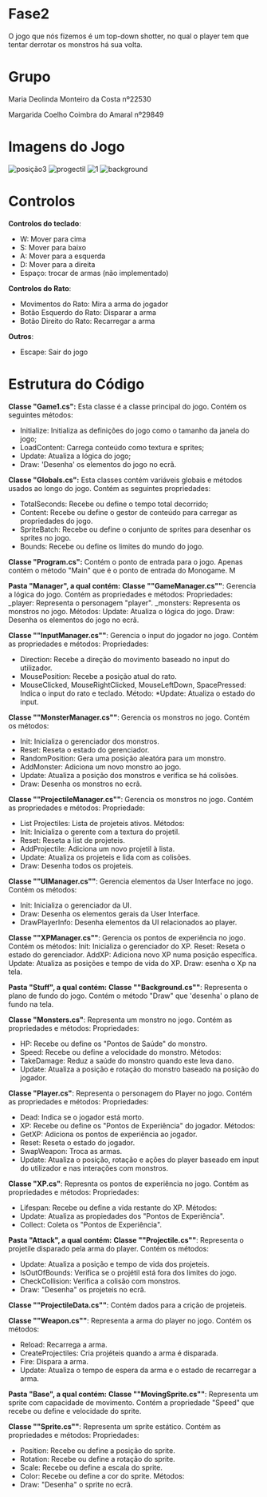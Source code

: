 # Fase2
O jogo que nós fizemos é um top-down shotter, no qual o player tem que tentar derrotar os monstros há sua volta.

# Grupo
Maria Deolinda Monteiro da Costa nº22530

Margarida Coelho Coimbra do Amaral nº29849

# Imagens do Jogo
![posição3](https://github.com/theseaweed2005/Fase1/assets/150022513/933182dd-6ed7-4e00-8ef1-abe0aa0bb533)
![progectil](https://github.com/theseaweed2005/Fase1/assets/150022513/53317ffb-4894-4021-a251-3a1074f3095c)
![1](https://github.com/theseaweed2005/Fase1/assets/150022513/03ab4861-4f5c-4060-8c7c-45b9d22487f1)
![background](https://github.com/theseaweed2005/Fase1/assets/150022513/dadba694-ea68-4502-8210-260bfd7ee57a)


# Controlos


**Controlos do teclado**:

* W: Mover para cima
* S: Mover para baixo
* A: Mover para a esquerda
* D: Mover para a direita
* Espaço: trocar de armas (não implementado)

**Controlos do Rato**:
* Movimentos do Rato: Mira a arma do jogador
* Botão Esquerdo do Rato: Disparar a arma
* Botão Direito do Rato: Recarregar a arma

**Outros**:
* Escape: Sair do jogo






# Estrutura do Código

**Classe "Game1.cs":** Esta classe é a classe principal do jogo. Contém os seguintes métodos:
* Initialize: Initializa as definições do jogo como o tamanho da janela do jogo;
* LoadContent: Carrega conteúdo como textura e sprites;
* Update: Atualiza a lógica do jogo;
* Draw: 'Desenha' os elementos do jogo no ecrã.


**Classe "Globals.cs":** Esta classes contém variáveis globais e métodos usados ao longo do jogo. Contém as seguintes propriedades:
* TotalSeconds: Recebe ou define o tempo total decorrido;
* Content: Recebe ou define o gestor de conteúdo para carregar as propriedades do jogo.
* SpriteBatch: Recebe ou define o conjunto de sprites para desenhar os sprites no jogo.
* Bounds: Recebe ou define os limites do mundo do jogo. 


**Classe "Program.cs":** Contém o ponto de entrada para o jogo. Apenas contém o método "Main" que é o ponto de entrada do Monogame. M





**Pasta "Manager", a qual contém:**
**Classe ""GameManager.cs""**: Gerencia a lógica do jogo. Contém as propriedades e métodos:
Propriedades: 
_player: Representa o personagem "player".
_monsters: Representa os monstros no jogo.
Métodos:
Update: Atualiza o lógica do jogo.
Draw: Desenha os elementos do jogo no ecrã.


**Classe ""InputManager.cs""**: Gerencia o input do jogador no jogo. Contém as propriedades e métodos:
Propriedades: 
* Direction: Recebe a direção do movimento baseado no input do utilizador.
* MousePosition: Recebe a posição atual do rato. 
* MouseClicked, MouseRightClicked, MouseLeftDown, SpacePressed: Indica o input do rato e teclado.
Método:
*Update: Atualiza o estado do input.


**Classe ""MonsterManager.cs""**: Gerencia os monstros no jogo. Contém os métodos:
* Init: Inicializa o gerenciador dos monstros. 
* Reset: Reseta o estado do gerenciador.
* RandomPosition: Gera uma posição aleatóra para um monstro.
* AddMonster: Adiciona um novo monstro ao jogo.
* Update: Atualiza a posição dos monstros e verifica se há colisões.
* Draw: Desenha os monstros no ecrã.


**Classe ""ProjectileManager.cs""**: Gerencia os monstros no jogo. Contém as propriedades e métodos:
Propriedade:
* List Projectiles: Lista de projeteis ativos.
Métodos:
* Init: Inicializa o gerente com a textura do projetil.
* Reset: Reseta a list de projeteis.
* AddProjectile: Adiciona um novo projetil à lista.
* Update: Atualiza os projeteis e lida com as colisões.
* Draw: Desenha todos os projeteis.

  
**Classe ""UIManager.cs""**: Gerencia elementos da User Interface no jogo. Contém os métodos:
* Init: Inicializa o gerenciador da UI.
* Draw: Desenha os elementos gerais da User Interface.
* DrawPlayerInfo: Desenha elementos da UI relacionados ao player.


**Classe ""XPManager.cs""**: Gerencia os pontos de experiência no jogo. Contém os métodos:
Init: Inicializa o gerenciador do XP.
Reset: Reseta o estado do gerenciador. 
AddXP: Adiciona novo XP numa posição específica.
Update: Atualiza as posições e tempo de vida do XP.
Draw: esenha o Xp na tela. 







**Pasta "Stuff", a qual contém:**
**Classe ""Background.cs""**: Representa o plano de fundo do jogo. Contém o método "Draw" que 'desenha' o plano de fundo na tela.


**Classe "Monsters.cs"**: Representa um monstro no jogo. Contém as propriedades e métodos:
Propriedades:
* HP: Recebe ou define os "Pontos de Saúde" do monstro.
* Speed: Recebe ou define a velocidade do monstro.
Métodos:
* TakeDamage: Reduz a saúde do monstro quando este leva dano. 
* Update: Atualiza a posição e rotação do monstro baseado na posição do jogador. 


**Classe "Player.cs"**: Representa o personagem do Player no jogo. Contém as propriedades e métodos:
Propriedades:
* Dead: Indica se o jogador está morto.
* XP: Recebe ou define os "Pontos de Experiência" do jogador.
Métodos:
* GetXP: Adiciona os pontos de experiência ao jogador. 
* Reset: Reseta o estado do jogador.
* SwapWeapon: Troca as armas.
* Update: Atualiza o posição, rotação e ações do player baseado em input do utilizador e nas interações com monstros.


**Classe "XP.cs"**: Represnta os pontos de experiência no jogo. Contém as propriedades e métodos:
Propriedades:
* Lifespan: Recebe ou define a vida restante do XP.
Métodos: 
* Update: Atualiza as propiedades dos "Pontos de Experiência".
* Collect: Coleta os "Pontos de Experiência".


**Pasta "Attack", a qual contém:**
**Classe ""Projectile.cs""**: Representa o projetile disparado pela arma do player. Contém os métodos:
* Update: Atualiza a posição e tempo de vida dos projeteis. 
* IsOutOfBounds: Verifica se o projétil está fora dos limites do jogo.
* CheckCollision: Verifica a colisão com monstros. 
* Draw: "Desenha" os projeteis no ecrã.


**Classe ""ProjectileData.cs""**: Contém dados para a crição de projeteis.


**Classe ""Weapon.cs""**: Representa a arma do player no jogo. Contém os métodos:
* Reload: Recarrega a arma.
* CreateProjectiles: Cria projéteis quando a arma é disparada. 
* Fire: Dispara a arma.
* Update: Atualiza o tempo de espera da arma e o estado de recarregar a arma.


**Pasta "Base", a qual contém:**
**Classe ""MovingSprite.cs""**: Representa um sprite com capacidade de movimento. Contém a propriedade "Speed" que recebe ou define e velocidade do sprite.


**Classe ""Sprite.cs""**: Representa um sprite estático. Contém as propriedades e métodos:
Propriedades: 
* Position: Recebe ou define a posição do sprite.
* Rotation: Recebe ou define a rotação do sprite.
* Scale: Recebe ou define a escala do sprite.
* Color: Recebe ou define a cor do sprite.
Métodos:
* Draw: "Desenha" o sprite no ecrã.



